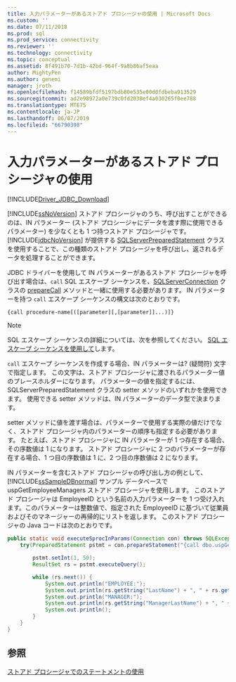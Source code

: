 ```yaml
---
title: 入力パラメーターがあるストアド プロシージャの使用 | Microsoft Docs
ms.custom: ''
ms.date: 07/11/2018
ms.prod: sql
ms.prod_service: connectivity
ms.reviewer: ''
ms.technology: connectivity
ms.topic: conceptual
ms.assetid: 8f491b70-7d1b-42bd-964f-9a8b86af5eaa
author: MightyPen
ms.author: genemi
manager: jroth
ms.openlocfilehash: f14589bfdf5197bdb80e535e00d0fdbeba913529
ms.sourcegitcommit: ad2e98972a0e739c0fd2038ef4a030265f0ee788
ms.translationtype: MTE75
ms.contentlocale: ja-JP
ms.lasthandoff: 06/07/2019
ms.locfileid: "66790398"
---
```

# <a name="using-a-stored-procedure-with-input-parameters"></a>入力パラメーターがあるストアド プロシージャの使用

[!INCLUDE[Driver_JDBC_Download](../../includes/driver_jdbc_download.md)]

[!INCLUDE[ssNoVersion](../../includes/ssnoversion-md.md)] ストアド プロシージャのうち、呼び出すことができるのは、IN パラメーター (ストアド プロシージャにデータを渡す際に使用できるパラメーター) を少なくとも 1 つ持つストアド プロシージャです。 [!INCLUDE[jdbcNoVersion](../../includes/jdbcnoversion_md.md)] が提供する [SQLServerPreparedStatement](../../connect/jdbc/reference/sqlserverpreparedstatement-class.md) クラスを使用することで、この種類のストアド プロシージャを呼び出し、返されるデータを処理することができます。

JDBC ドライバーを使用して IN パラメーターがあるストアド プロシージャを呼び出す場合は、`call` SQL エスケープ シーケンスを、[SQLServerConnection](../../connect/jdbc/reference/sqlserverconnection-class.md) クラスの [prepareCall](../../connect/jdbc/reference/preparecall-method-sqlserverconnection.md) メソッドと一緒に使用する必要があります。 IN パラメーターを持つ `call` エスケープ シーケンスの構文は次のとおりです。

`{call procedure-name[([parameter][,[parameter]]...)]}`

> [!NOTE]  
> SQL エスケープ シーケンスの詳細については、次を参照してください。 [SQL エスケープ シーケンスを使用して](../../connect/jdbc/using-sql-escape-sequences.md)します。

`call` エスケープ シーケンスを作成する場合、IN パラメーターは? (疑問符) 文字で指定します。 この文字は、ストアド プロシージャに渡されるパラメーター値のプレースホルダーになります。 パラメーターの値を指定するには、SQLServerPreparedStatement クラスの setter メソッドのいずれかを使用できます。 使用できる setter メソッドは、IN パラメーターのデータ型で決まります。

setter メソッドに値を渡す場合は、パラメーターで使用する実際の値だけでなく、ストアド プロシージャ内のパラメーターの順序も指定する必要があります。 たとえば、ストアド プロシージャに IN パラメーターが 1 つ存在する場合、その序数値は 1 になります。 ストアド プロシージャに 2 つのパラメーターが存在する場合、1 つ目の序数値は 1 に、2 つ目の序数値は 2 になります。

IN パラメーターを含むストアド プロシージャの呼び出し方の例として、[!INCLUDE[ssSampleDBnormal](../../includes/sssampledbnormal_md.md)] サンプル データベースで uspGetEmployeeManagers ストアド プロシージャを使用します。 このストアド プロシージャは EmployeeID という名前の入力パラメーターを 1 つ受け入れます。このパラメーターは整数値で、指定された EmployeeID に基づいて従業員およびそのマネージャーの再帰的にリストを返します。 このストアド プロシージャの Java コードは次のとおりです。

```java
public static void executeSprocInParams(Connection con) throws SQLException {  
    try(PreparedStatement pstmt = con.prepareStatement("{call dbo.uspGetEmployeeManagers(?)}"); ) {  

        pstmt.setInt(1, 50);  
        ResultSet rs = pstmt.executeQuery();  

        while (rs.next()) {  
            System.out.println("EMPLOYEE:");  
            System.out.println(rs.getString("LastName") + ", " + rs.getString("FirstName"));  
            System.out.println("MANAGER:");  
            System.out.println(rs.getString("ManagerLastName") + ", " + rs.getString("ManagerFirstName"));  
            System.out.println();  
        }  
    }
}
```

## <a name="see-also"></a>参照

[ストアド プロシージャでのステートメントの使用](../../connect/jdbc/using-statements-with-stored-procedures.md)
